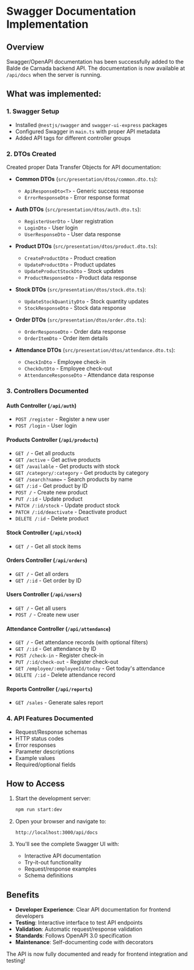 # Swagger Documentation Implementation

## Overview
Swagger/OpenAPI documentation has been successfully added to the Balde de Carnada backend API. The documentation is now available at `/api/docs` when the server is running.

## What was implemented:

### 1. Swagger Setup
- Installed `@nestjs/swagger` and `swagger-ui-express` packages
- Configured Swagger in `main.ts` with proper API metadata
- Added API tags for different controller groups

### 2. DTOs Created
Created proper Data Transfer Objects for API documentation:

- **Common DTOs** (`src/presentation/dtos/common.dto.ts`):
  - `ApiResponseDto<T>` - Generic success response
  - `ErrorResponseDto` - Error response format

- **Auth DTOs** (`src/presentation/dtos/auth.dto.ts`):
  - `RegisterUserDto` - User registration
  - `LoginDto` - User login
  - `UserResponseDto` - User data response

- **Product DTOs** (`src/presentation/dtos/product.dto.ts`):
  - `CreateProductDto` - Product creation
  - `UpdateProductDto` - Product updates
  - `UpdateProductStockDto` - Stock updates
  - `ProductResponseDto` - Product data response

- **Stock DTOs** (`src/presentation/dtos/stock.dto.ts`):
  - `UpdateStockQuantityDto` - Stock quantity updates
  - `StockResponseDto` - Stock data response

- **Order DTOs** (`src/presentation/dtos/order.dto.ts`):
  - `OrderResponseDto` - Order data response
  - `OrderItemDto` - Order item details

- **Attendance DTOs** (`src/presentation/dtos/attendance.dto.ts`):
  - `CheckInDto` - Employee check-in
  - `CheckOutDto` - Employee check-out
  - `AttendanceResponseDto` - Attendance data response

### 3. Controllers Documented

#### Auth Controller (`/api/auth`)
- `POST /register` - Register a new user
- `POST /login` - User login

#### Products Controller (`/api/products`)
- `GET /` - Get all products
- `GET /active` - Get active products
- `GET /available` - Get products with stock
- `GET /category/:category` - Get products by category
- `GET /search?name=` - Search products by name
- `GET /:id` - Get product by ID
- `POST /` - Create new product
- `PUT /:id` - Update product
- `PATCH /:id/stock` - Update product stock
- `PATCH /:id/deactivate` - Deactivate product
- `DELETE /:id` - Delete product

#### Stock Controller (`/api/stock`)
- `GET /` - Get all stock items

#### Orders Controller (`/api/orders`)
- `GET /` - Get all orders
- `GET /:id` - Get order by ID

#### Users Controller (`/api/users`)
- `GET /` - Get all users
- `POST /` - Create new user

#### Attendance Controller (`/api/attendance`)
- `GET /` - Get attendance records (with optional filters)
- `GET /:id` - Get attendance by ID
- `POST /check-in` - Register check-in
- `PUT /:id/check-out` - Register check-out
- `GET /employee/:employeeId/today` - Get today's attendance
- `DELETE /:id` - Delete attendance record

#### Reports Controller (`/api/reports`)
- `GET /sales` - Generate sales report

### 4. API Features Documented
- Request/Response schemas
- HTTP status codes
- Error responses
- Parameter descriptions
- Example values
- Required/optional fields

## How to Access

1. Start the development server:
   ```bash
   npm run start:dev
   ```

2. Open your browser and navigate to:
   ```
   http://localhost:3000/api/docs
   ```

3. You'll see the complete Swagger UI with:
   - Interactive API documentation
   - Try-it-out functionality
   - Request/response examples
   - Schema definitions

## Benefits

- **Developer Experience**: Clear API documentation for frontend developers
- **Testing**: Interactive interface to test API endpoints
- **Validation**: Automatic request/response validation
- **Standards**: Follows OpenAPI 3.0 specification
- **Maintenance**: Self-documenting code with decorators

The API is now fully documented and ready for frontend integration and testing!
